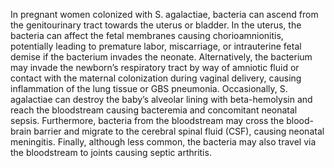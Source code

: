 In pregnant women colonized with S. agalactiae, bacteria can ascend from the genitourinary tract towards the uterus or bladder. In the uterus, the bacteria can affect the fetal membranes causing chorioamnionitis, potentially leading to premature labor, miscarriage, or intrauterine fetal demise if the bacterium invades the neonate. Alternatively, the bacterium may invade the newborn’s respiratory tract by way of amniotic fluid or contact with the maternal colonization during vaginal delivery, causing inflammation of the lung tissue or GBS pneumonia. Occasionally, S. agalactiae can destroy the baby’s alveolar lining with beta-hemolysin and reach the bloodstream causing bacteremia and concomitant neonatal sepsis. Furthermore, bacteria from the bloodstream may cross the blood-brain barrier and migrate to the cerebral spinal fluid (CSF), causing neonatal meningitis. Finally, although less common, the bacteria may also travel via the bloodstream to joints causing septic arthritis.